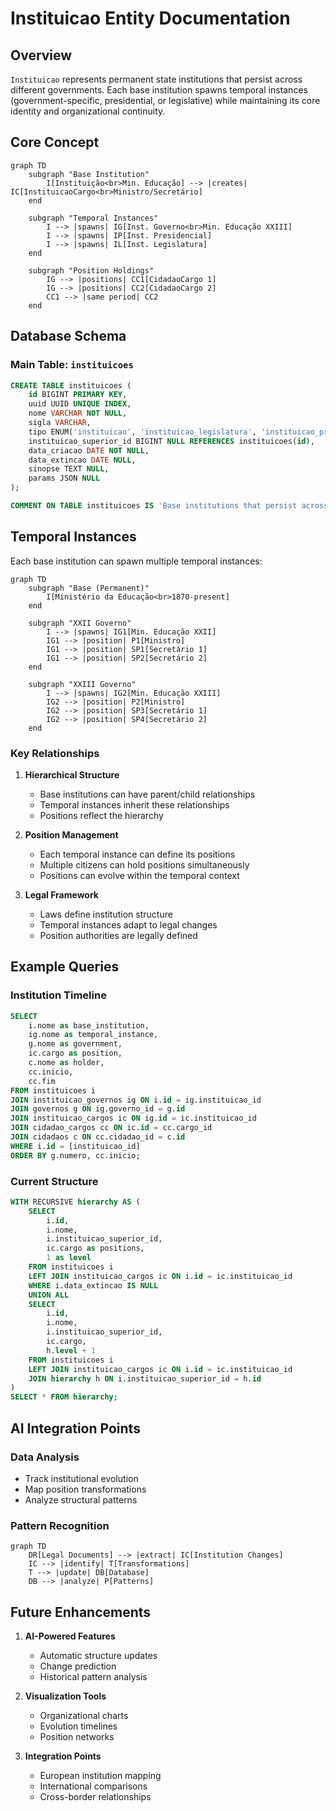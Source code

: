 # Instituicao Entity Documentation

## Overview

`Instituicao` represents permanent state institutions that persist across different governments. Each base institution spawns temporal instances (government-specific, presidential, or legislative) while maintaining its core identity and organizational continuity.

## Core Concept

```mermaid
graph TD
    subgraph "Base Institution"
        I[Instituição<br>Min. Educação] --> |creates| IC[InstituicaoCargo<br>Ministro/Secretário]
    end
    
    subgraph "Temporal Instances"
        I --> |spawns| IG[Inst. Governo<br>Min. Educação XXIII]
        I --> |spawns| IP[Inst. Presidencial]
        I --> |spawns| IL[Inst. Legislatura]
    end
    
    subgraph "Position Holdings"
        IG --> |positions| CC1[CidadaoCargo 1]
        IG --> |positions| CC2[CidadaoCargo 2]
        CC1 --> |same period| CC2
    end
```

## Database Schema

### Main Table: `instituicoes`

```sql
CREATE TABLE instituicoes (
    id BIGINT PRIMARY KEY,
    uuid UUID UNIQUE INDEX,
    nome VARCHAR NOT NULL,
    sigla VARCHAR,
    tipo ENUM('instituicao', 'instituicao_legislatura', 'instituicao_presidencial', 'instituicao_governo'),
    instituicao_superior_id BIGINT NULL REFERENCES instituicoes(id),
    data_criacao DATE NOT NULL,
    data_extincao DATE NULL,
    sinopse TEXT NULL,
    params JSON NULL
);

COMMENT ON TABLE instituicoes IS 'Base institutions that persist across governments';
```

## Temporal Instances

Each base institution can spawn multiple temporal instances:

```mermaid
graph TD
    subgraph "Base (Permanent)"
        I[Ministério da Educação<br>1870-present]
    end
    
    subgraph "XXII Governo"
        I --> |spawns| IG1[Min. Educação XXII]
        IG1 --> |position| P1[Ministro]
        IG1 --> |position| SP1[Secretário 1]
        IG1 --> |position| SP2[Secretário 2]
    end
    
    subgraph "XXIII Governo"
        I --> |spawns| IG2[Min. Educação XXIII]
        IG2 --> |position| P2[Ministro]
        IG2 --> |position| SP3[Secretário 1]
        IG2 --> |position| SP4[Secretário 2]
    end
```

### Key Relationships

1. **Hierarchical Structure**
   - Base institutions can have parent/child relationships
   - Temporal instances inherit these relationships
   - Positions reflect the hierarchy

2. **Position Management**
   - Each temporal instance can define its positions
   - Multiple citizens can hold positions simultaneously
   - Positions can evolve within the temporal context

3. **Legal Framework**
   - Laws define institution structure
   - Temporal instances adapt to legal changes
   - Position authorities are legally defined

## Example Queries

### Institution Timeline
```sql
SELECT 
    i.nome as base_institution,
    ig.nome as temporal_instance,
    g.nome as government,
    ic.cargo as position,
    c.nome as holder,
    cc.inicio,
    cc.fim
FROM instituicoes i
JOIN instituicao_governos ig ON i.id = ig.instituicao_id
JOIN governos g ON ig.governo_id = g.id
JOIN instituicao_cargos ic ON ig.id = ic.instituicao_id
JOIN cidadao_cargos cc ON ic.id = cc.cargo_id
JOIN cidadaos c ON cc.cidadao_id = c.id
WHERE i.id = [instituicao_id]
ORDER BY g.numero, cc.inicio;
```

### Current Structure
```sql
WITH RECURSIVE hierarchy AS (
    SELECT 
        i.id, 
        i.nome, 
        i.instituicao_superior_id,
        ic.cargo as positions,
        1 as level
    FROM instituicoes i
    LEFT JOIN instituicao_cargos ic ON i.id = ic.instituicao_id
    WHERE i.data_extincao IS NULL
    UNION ALL
    SELECT 
        i.id,
        i.nome,
        i.instituicao_superior_id,
        ic.cargo,
        h.level + 1
    FROM instituicoes i
    LEFT JOIN instituicao_cargos ic ON i.id = ic.instituicao_id
    JOIN hierarchy h ON i.instituicao_superior_id = h.id
)
SELECT * FROM hierarchy;
```

## AI Integration Points

### Data Analysis
- Track institutional evolution
- Map position transformations
- Analyze structural patterns

### Pattern Recognition
```mermaid
graph TD
    DR[Legal Documents] --> |extract| IC[Institution Changes]
    IC --> |identify| T[Transformations]
    T --> |update| DB[Database]
    DB --> |analyze| P[Patterns]
```

## Future Enhancements

1. **AI-Powered Features**
   - Automatic structure updates
   - Change prediction
   - Historical pattern analysis

2. **Visualization Tools**
   - Organizational charts
   - Evolution timelines
   - Position networks

3. **Integration Points**
   - European institution mapping
   - International comparisons
   - Cross-border relationships